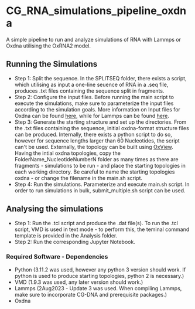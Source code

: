 # CG_RNA_simulations_pipeline_oxdna
A simple pipeline to run and analyze simulations of RNA with Lammps or Oxdna utilising the OxRNA2 model.


## Running the Simulations

- Step 1: Split the sequence. In the SPLITSEQ folder, there exists a script, which utilising as input a one-line seuence of RNA in a .seq file, produces .txt files containing the sequence split in fragments.
- Step 2: Configure the input files. Before running the main script to execute the simulations, make sure to parameterize the input files according to the simulation goals. More information on Input files for Oxdna can be found [here](https://lorenzo-rovigatti.github.io/oxDNA/input.html), while for Lammps can be found [here](https://docs.lammps.org/Commands_input.html).
- Step 3: Generate the starting structure and set up the directories. From the .txt files containing the sequence, initial oxdna-format structure files can be produced. Internally, there exists a python script to do so, however for sequence lengths larger than 60 Nucleotides, the script can't be used. Externally, the topology can be built using [OxView](https://sulcgroup.github.io/oxdna-viewer/). Having the intial oxdna topologies, copy the FolderName_NucleotideNumberN folder as many times as there are fragments - simulations to be run - and place the starting topologies in each working directory. Be careful to name the starting topologies oxdna - or change the filename in the main.sh script. 
- Step 4: Run the simulations. Parameterize and execute main.sh script. In order to run simulations in bulk, submit_multiple.sh script can be used.


## Analysing the simulations

- Step 1: Run the .tcl script and produce the .dat file(s). To run the .tcl script, VMD is used in text mode - to perform this, the teminal command template is provided in the Analysis folder.
- Step 2: Run the corresponding Jupyter Notebook.


### Required Software - Dependencies

- Python (3.11.2 was used, however any python 3 version should work. If python is used to produce starting topologies, python 2 is necessary.)
- VMD (1.9.3 was used, any later version should work.)
- Lammps (2Aug2023 - Update 3 was used. When compiling Lammps, make sure to incorporate CG-DNA and prerequisite packages.)
- Oxdna


